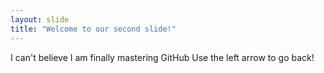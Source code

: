 ```yaml
---
layout: slide
title: "Welcome to our second slide!"
---
```

I can't believe I am finally mastering GitHub
Use the left arrow to go back!
